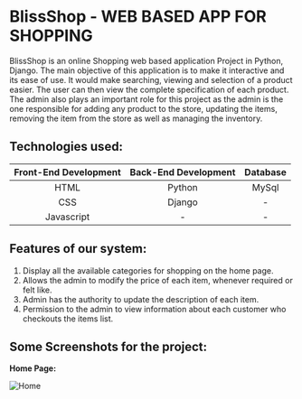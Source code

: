 # BlissShop - WEB BASED APP FOR SHOPPING

BlissShop is an online Shopping web based application Project in Python, Django. The main objective of this application is to make it interactive and its ease of use. It would make searching, viewing and selection of a product easier. The user can then view the complete specification of each product. The admin also plays an important role for this project as the admin is the one responsible for adding any product to the store, updating the items, removing the item from the store as well as managing the inventory. 

## Technologies used:

Front-End Development  | Back-End Development |    Database     |
:----------------------: | :---------------------: | :---------------: |
HTML           |        Python        |      MySql      |
CSS            |        Django        |        -              
Javascript     |          -           |        -

## Features of our system:
1. Display all the available categories for shopping on the home page.
2. Allows the admin to modify the price of each item, whenever required or felt like.
3. Admin has the authority to update the description of each item.
4. Permission to the admin to view information about each customer who checkouts the items list.

## Some Screenshots for the project:

**Home Page:**

![Home](https://github.com/ruchspatil/BlissShop/Screenshots/Home.jpeg)
